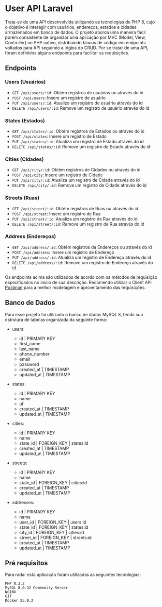 # User API Laravel

Trata-se de uma API desenvolvida utilizando as tecnologias do PHP 8, cujo o objetivo é interagir com usuários, endereços, estados e cidades armazenados em banco de dados. O projeto aborda uma maneira fácil porém consistente de organizar uma aplicação por MVC (Model, View, Controller) no PHP nativo, distribuindo blocos de código em endpoints voltados para API seguindo a lógica do CRUD. Por se tratar de uma API, foram definidos alguns endpoints para facilitar as requisições.

## Endpoints

### Users (Usuários)
- `GET /api/users/:id`: Obtém registros de usuários ou através do id
- `POST /api/users`: Insere um registro de usuário
- `PUT /api/users/:id`: Atualiza um registro de usuário através do id
- `DELETE /api/users/:id`: Remove um registro de usuário através do id

### States (Estados)
- `GET /api/states/:id`: Obtém registros de Estados ou através do id
- `POST /api/states`: Insere um registro de Estado
- `PUT /api/states/:id`: Atualiza um registro de Estado através do id
- `DELETE /api/states/:id`: Remove um registro de Estado através do id

### Cities (Cidades)
- `GET /api/city/:id`: Obtém registros de Cidades ou através do id
- `POST /api/city`: Insere um registro de Cidade
- `PUT /api/city/:id`: Atualiza um registro de Cidade através do id
- `DELETE /api/city/:id`: Remove um registro de Cidade através do id

### Streets (Ruas)
- `GET /api/street/:id`: Obtém registros de Ruas ou através do id
- `POST /api/street`: Insere um registro de Rua
- `PUT /api/street/:id`: Atualiza um registro de Rua através do id
- `DELETE /api/street/:id`: Remove um registro de Rua através do id

### Address (Endereços)
- `GET /api/address/:id`: Obtém registros de Endereços ou através do id
- `POST /api/address`: Insere um registro de Endereço
- `PUT /api/address/:id`: Atualiza um registro de Endereço através do id
- `DELETE /api/address/:id`: Remove um registro de Endereço através do id

Os endpoints acima são utilizados de acordo com os métodos de requisição especificados no início de sua descrição. Recomendo utilizar o Client API <a href="https://www.postman.com"/>Postman</a> para a melhor modelagem e aproveitamento das requisições. 

## Banco de Dados

Para esse projeto foi utilizado o banco de dados MySQL 8, tendo sua estrutura de tabelas organizada da seguinte forma:

- users:
  - id | PRIMARY KEY
  - first_name
  - last_name
  - phone_number
  - email
  - password
  - created_at | TIMESTAMP
  - updated_at | TIMESTAMP
 
- states:
  - id | PRIMARY KEY
  - name
  - uf
  - created_at | TIMESTAMP
  - updated_at | TIMESTAMP

- cities:
  - id | PRIMARY KEY
  - name
  - state_id | FOREIGN_KEY | states:id
  - created_at | TIMESTAMP
  - updated_at | TIMESTAMP
 
- streets:
  - id | PRIMARY KEY
  - name
  - state_id | FOREIGN_KEY | cities:id
  - created_at | TIMESTAMP
  - updated_at | TIMESTAMP
 
- addresses:
  - id | PRIMARY KEY
  - name
  - user_id | FOREIGN_KEY | users:id
  - state_id | FOREIGN_KEY | states:id
  - city_id | FOREIGN_KEY | cities:id
  - street_id | FOREIGN_KEY | streets:id
  - created_at | TIMESTAMP
  - updated_at | TIMESTAMP
 

## Pré requisitos

Para rodar esta aplicação foram utilizadas as seguintes tecnologias:

    PHP 8.3.2
    MySQL 8.0.32 Community Server
    NGINX
    GIT
    Docker 25.0.2

